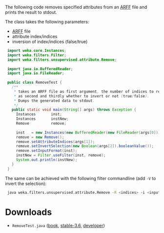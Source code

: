 
The following code removes specified attributes from an [ARFF](arff.md) file and prints the result to stdout.

The class takes the following parameters:

* [ARFF](arff.md) file
* attribute index/indices
* inversion of index/indices (false/true)
```java
 import weka.core.Instances;
 import weka.filters.Filter;
 import weka.filters.unsupervised.attribute.Remove;
 
 import java.io.BufferedReader;
 import java.io.FileReader;
 
 public class RemoveTest {
   /**
    * takes an ARFF file as first argument, the number of indices to remove
    * as second and thirdly whether to invert or not (true/false).
    * Dumps the generated data to stdout.
    */
   public static void main(String[] args) throws Exception {
     Instances       inst;
     Instances       instNew;
     Remove          remove;
 
     inst   = new Instances(new BufferedReader(new FileReader(args[0])));
     remove = new Remove();
     remove.setAttributeIndices(args[1]);
     remove.setInvertSelection(new Boolean(args[2]).booleanValue());
     remove.setInputFormat(inst);
     instNew = Filter.useFilter(inst, remove);
     System.out.println(instNew);
   }
 }
```
The same can be achieved with the following filter commandline (add `-V` to invert the selection):

```bash
 java weka.filters.unsupervised.attribute.Remove -R <indices> -i <input> -o <output>
```

# Downloads
* `RemoveTest.java` ([book](https://svn.cms.waikato.ac.nz/svn/weka/branches/book2ndEd-branch/wekaexamples/src/main/java/wekaexamples/filters/RemoveTest.java), [stable-3.6](https://svn.cms.waikato.ac.nz/svn/weka/branches/stable-3-6/wekaexamples/src/main/java/wekaexamples/filters/RemoveTest.java), [developer](https://svn.cms.waikato.ac.nz/svn/weka/trunk/wekaexamples/src/main/java/wekaexamples/filters/RemoveTest.java))